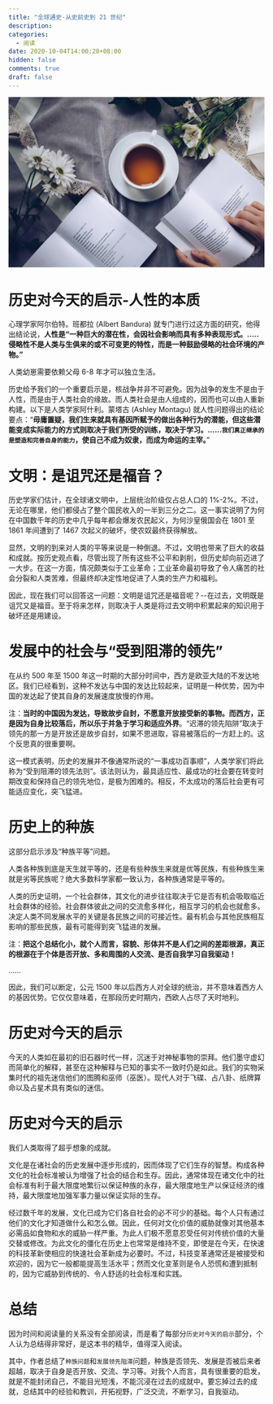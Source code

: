 ```yaml
---
title: "全球通史-从史前史到 21 世纪"
description:
categories:
  - 阅读
date: 2020-10-04T14:00:28+08:00
hidden: false
comments: true
draft: false
---
```


![](https://raw.githubusercontent.com/alwqx/picx-images-hosting/master/common/banner/reading-01.jpg)

# 历史对今天的启示-人性的本质

心理学家阿尔伯特。班都拉 (Albert Bandura) 就专门进行过这方面的研究，他得出结论说，**人性是“一种巨大的潜在性，会因社会影响而具有多种表现形式。..... 侵略性不是人类与生俱来的或不可变更的特性，而是一种鼓励侵略的社会环境的产物。”**

人类幼崽需要依赖父母 6-8 年才可以独立生活。

历史给予我们的一个重要启示是，核战争并非不可避免。因为战争的发生不是由于人性，而是由于人类社会的缘故。而人类社会是由人组成的，因而也可以由人重新构建。以下是人类学家阿什利。蒙塔古 (Ashley Montagu) 就人性问题得出的结论要点：“**毋庸置疑，我们生来就具有基因所赋予的做出各种行为的潜能，但这些潜能变成实际能力的方式则取决于我们所受的训练，取决于学习。......`我们真正继承的是塑造和完善自身的能力`，使自己不成为奴隶，而成为命运的主宰。**”

<!--more-->

# 文明：是诅咒还是福音？

历史学家们估计，在全球诸文明中，上层统治阶级仅占总人口的 1%-2%。不过，无论在哪里，他们都侵占了整个国民收入的一半到三分之二。这一事实说明了为何在中国数千年的历史中几乎每年都会爆发农民起义，为何沙皇俄国会在 1801 至 1861 年间遭到了 1467 次起义的破坏，使农奴最终获得解放。

显然，文明的到来对人类的平等来说是一种倒退。不过，文明也带来了巨大的收益和成就。按历史观点看，尽管出现了所有这些不公平和剥削，但历史却向前迈进了一大步。在这一方面，情况颇类似于工业革命；工业革命最初导致了令人痛苦的社会分裂和人类苦难，但最终却决定性地促进了人类的生产力和福利。

因此，现在我们可以回答这一问题：文明是诅咒还是福音呢？--在过去，文明既是诅咒又是福音。至于将来怎样，则取决于人类是将过去文明中积累起来的知识用于破坏还是用建设。

# 发展中的社会与“受到阻滞的领先”

在从约 500 年至 1500 年这一时期的大部分时间中，西方是欧亚大陆的不发达地区。我们已经看到，这种不发达与中国的发达比较起来，证明是一种优势，因为中国的发达起了使其自身的发展速度放慢的作用。

注：**当时的中国因为发达，导致故步自封，不愿意开放接受新的事物。而西方，正是因为自身比较落后，所以乐于并急于学习和适应外界**。“迟滞的领先陷阱”取决于领先的那一方是开放还是故步自封，如果不思进取，容易被落后的一方赶上的。这个反思真的很重要啊。

这一模式表明，历史的发展并不像通常所说的“一事成功百事顺”，人类学家们将此称为“受到阻滞的领先法则”。该法则认为，最具适应性、最成功的社会要在转变时期改变和保持自己的领先地位，是极为困难的。相反，不太成功的落后社会更有可能适应变化，突飞猛进。

# 历史上的种族

这部分启示涉及“种族平等”问题。

人类各种族到底是天生就平等的，还是有些种族生来就是优等民族，有些种族生来就是劣等民族呢？绝大多数科学家都一致认为，各种族通常是平等的。

人类的历史证明，一个社会群体，其文化的进步往往取决于它是否有机会吸取临近社会群体的经验。社会群体彼此之间的交流愈多样化，相互学习的机会也就愈多。决定人类不同发展水平的关键是各民族之间的可接近性。最有机会与其他民族相互影响的那些民族，最有可能得到突飞猛进的发展。

注：**把这个总结化小，就个人而言，容貌、形体并不是人们之间的差距根源，真正的根源在于个体是否开放、多和周围的人交流、是否自我学习自我驱动！**

......

因此，我们可以断定，公元 1500 年以后西方人对全球的统治，并不意味着西方人的基因优势。它仅仅意味着，在那段历史时期内，西欧人占尽了天时地利。

# 历史对今天的启示

今天的人类如在最初的旧石器时代一样，沉迷于对神秘事物的崇拜。他们墨守虚幻而简单化的解释，甚至在这种解释与已知的事实不一致时仍是如此。我们的实物采集时代的祖先迷信他们的图腾和巫师（巫医）。现代人对于飞碟、占八卦、纸牌算命以及占星术具有类似的迷信。

# 历史对今天的启示

我们人类取得了超乎想象的成就。

文化是在诸社会的历史发展中逐步形成的，因而体现了它们生存的智慧。构成各种文化的社会标准被认为增强了社会的结合和生存。因此，通常体现在诸文化中的社会标准有利于最大限度地繁衍以保证种族的永存，最大限度地生产以保证经济的维持，最大限度地加强军事力量以保证实际的生存。

经过数千年的发展，文化已成为它们各自社会的必不可少的基础。每个人只有通过他们的文化才知道做什么和怎么做。因此，任何对文化价值的威胁就像对其他基本必需品如食物和水的威胁一样严重。为此人们极不愿意忍受任何对传统价值的大量交替或修改。为此文化的僵化在历史上也常常是维持不变，即使是在今天，在快速的科技革新使相应的快速社会革新成为必要时。不过，科技变革通常还是被接受和欢迎的，因为它一般都能提高生活水平；然而文化变革则是令人恐慌和遭到抵制的，因为它威胁到传统的、令人舒适的社会标准和实践。

# 总结

因为时间和阅读量的关系没有全部阅读，而是看了每部分`历史对今天的启示`部分，个人认为总结得非常好，是这本书的精华，值得深入阅读。

其中，作者总结了`种族问题`和`发展领先阻滞`问题，种族是否领先、发展是否被后来者超越，取决于自身是否开放、交流、学习等。对我个人而言，具有很重要的启发，就是不能封闭自己，不能目光短浅，不能沉浸在过去的成就中。要忘掉过去的成就，总结其中的经验和教训，开拓视野，广泛交流，不断学习，自我驱动。

